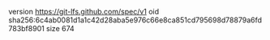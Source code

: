 version https://git-lfs.github.com/spec/v1
oid sha256:6c4ab0081d1a1c42d28aba5e976c66e8ca851cd795698d78879a6fd783bf8901
size 674
